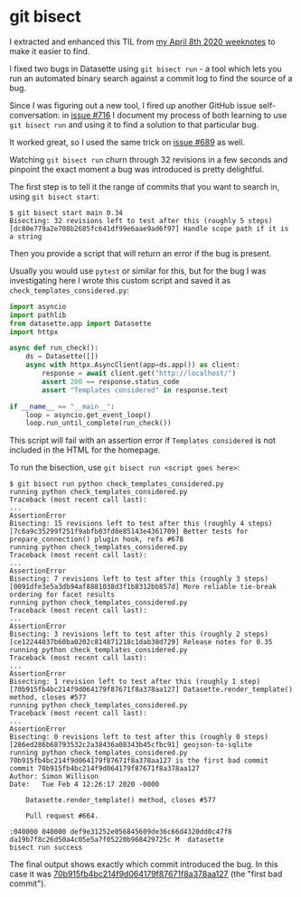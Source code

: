 # git bisect

I extracted and enhanced this TIL from [my April 8th 2020 weeknotes](https://simonwillison.net/2020/Apr/8/weeknotes-zeit-now-v2/#git-bisect) to make it easier to find.

I fixed two bugs in Datasette using `git bisect run` - a tool which lets you run an automated binary search against a commit log to find the source of a bug.

Since I was figuring out a new tool, I fired up another GitHub issue self-conversation: in [issue #716](https://github.com/simonw/datasette/issues/716) I document my process of both learning to use `git bisect run` and using it to find a solution to that particular bug.

It worked great, so I used the same trick on [issue #689](https://github.com/simonw/datasette/issues/689) as well.

Watching `git bisect run` churn through 32 revisions in a few seconds and pinpoint the exact moment a bug was introduced is pretty delightful.

The first step is to tell it the range of commits that you want to search in, using `git bisect start`:
```
$ git bisect start main 0.34
Bisecting: 32 revisions left to test after this (roughly 5 steps)
[dc80e779a2e708b2685fc641df99e6aae9ad6f97] Handle scope path if it is a string
```
Then you provide a script that will return an error if the bug is present.

Usually you would use `pytest` or similar for this, but for the bug I was investigating here I wrote this custom script and saved it as `check_templates_considered.py`:

```python
import asyncio
import pathlib
from datasette.app import Datasette
import httpx

async def run_check():
    ds = Datasette([])
    async with httpx.AsyncClient(app=ds.app()) as client:
        response = await client.get("http://localhost/")
        assert 200 == response.status_code
        assert "Templates considered" in response.text

if __name__ == "__main__":
    loop = asyncio.get_event_loop()
    loop.run_until_complete(run_check())
```
This script will fail with an assertion error if `Templates considered` is not included in the HTML for the homepage.

To run the bisection, use `git bisect run <script goes here>`:
```
$ git bisect run python check_templates_considered.py
running python check_templates_considered.py
Traceback (most recent call last):
...
AssertionError
Bisecting: 15 revisions left to test after this (roughly 4 steps)
[7c6a9c35299f251f9abfb03fd8e85143e4361709] Better tests for prepare_connection() plugin hook, refs #678
running python check_templates_considered.py
Traceback (most recent call last):
...
AssertionError
Bisecting: 7 revisions left to test after this (roughly 3 steps)
[0091dfe3e5a3db94af8881038d3f1b8312bb857d] More reliable tie-break ordering for facet results
running python check_templates_considered.py
Traceback (most recent call last):
...
AssertionError
Bisecting: 3 revisions left to test after this (roughly 2 steps)
[ce12244037b60ba0202c814871218c1dab38d729] Release notes for 0.35
running python check_templates_considered.py
Traceback (most recent call last):
...
AssertionError
Bisecting: 1 revision left to test after this (roughly 1 step)
[70b915fb4bc214f9d064179f87671f8a378aa127] Datasette.render_template() method, closes #577
running python check_templates_considered.py
Traceback (most recent call last):
...
AssertionError
Bisecting: 0 revisions left to test after this (roughly 0 steps)
[286ed286b68793532c2a38436a08343b45cfbc91] geojson-to-sqlite
running python check_templates_considered.py
70b915fb4bc214f9d064179f87671f8a378aa127 is the first bad commit
commit 70b915fb4bc214f9d064179f87671f8a378aa127
Author: Simon Willison
Date:   Tue Feb 4 12:26:17 2020 -0800

    Datasette.render_template() method, closes #577

    Pull request #664.

:040000 040000 def9e31252e056845609de36c66d4320dd0c47f8 da19b7f8c26d50a4c05e5a7f05220b968429725c M	datasette
bisect run success
```
The final output shows exactly which commit introduced the bug. In this case it was [70b915fb4bc214f9d064179f87671f8a378aa127](https://github.com/simonw/datasette/commit/70b915fb4bc214f9d064179f87671f8a378aa127) (the "first bad commit").
